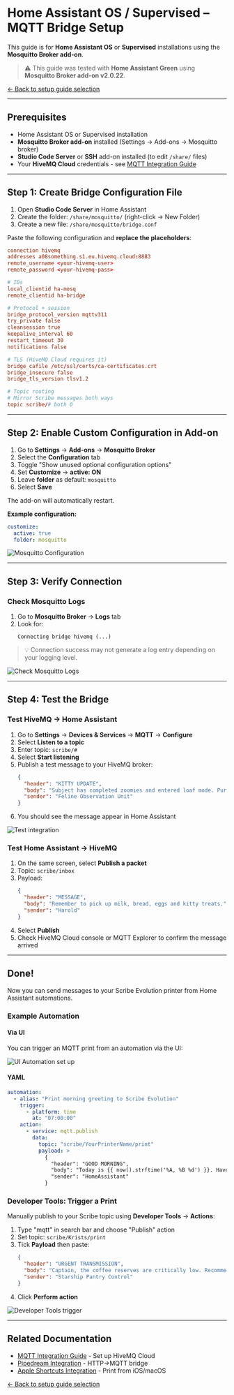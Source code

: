 # Home Assistant OS / Supervised – MQTT Bridge Setup

This guide is for **Home Assistant OS** or **Supervised** installations using the **Mosquitto Broker add-on**.

> ⚠️ This guide was tested with **Home Assistant Green** using **Mosquitto Broker add-on v2.0.22**.

[← Back to setup guide selection](README.md)

---

## Prerequisites

- Home Assistant OS or Supervised installation
- **Mosquitto Broker add-on** installed (Settings → Add-ons → Mosquitto broker)
- **Studio Code Server** or **SSH** add-on installed (to edit `/share/` files)
- Your **HiveMQ Cloud** credentials - see [MQTT Integration Guide](../mqtt-integration.md)

---

## Step 1: Create Bridge Configuration File

1. Open **Studio Code Server** in Home Assistant
2. Create the folder: `/share/mosquitto/` (right-click → New Folder)
3. Create a new file: `/share/mosquitto/bridge.conf`

Paste the following configuration and **replace the placeholders**:

```conf
connection hivemq
addresses a08something.s1.eu.hivemq.cloud:8883
remote_username <your-hivemq-user>
remote_password <your-hivemq-pass>

# IDs
local_clientid ha-mosq
remote_clientid ha-bridge

# Protocol + session
bridge_protocol_version mqttv311
try_private false
cleansession true
keepalive_interval 60
restart_timeout 30
notifications false

# TLS (HiveMQ Cloud requires it)
bridge_cafile /etc/ssl/certs/ca-certificates.crt
bridge_insecure false
bridge_tls_version tlsv1.2

# Topic routing
# Mirror Scribe messages both ways
topic scribe/# both 0
```

---

## Step 2: Enable Custom Configuration in Add-on

1. Go to **Settings** → **Add-ons** → **Mosquitto Broker**
2. Select the **Configuration** tab
3. Toggle "Show unused optional configuration options"
4. Set **Customize** → **active: ON**
5. Leave **folder** as default: `mosquitto`
6. Select **Save**

The add-on will automatically restart.

**Example configuration:**

```yaml
customize:
  active: true
  folder: mosquitto
```

![Mosquitto Configuration](../assets/screenshots/mqtt/mosquitto-bridge/mosquitto-bridge1.png)

---

## Step 3: Verify Connection

### Check Mosquitto Logs

1. Go to **Mosquitto Broker** → **Logs** tab
2. Look for:
   ```
   Connecting bridge hivemq (...)
   ```

> 💡 Connection success may not generate a log entry depending on your logging level.

![Check Mosquitto Logs](../assets/screenshots/mqtt/mosquitto-bridge/mosquitto-bridge2.png)

---

## Step 4: Test the Bridge

### Test HiveMQ → Home Assistant

1. Go to **Settings** → **Devices & Services** → **MQTT** → **Configure**
2. Select **Listen to a topic**
3. Enter topic: `scribe/#`
4. Select **Start listening**
5. Publish a test message to your HiveMQ broker:
   ```json
   {
     "header": "KITTY UPDATE",
     "body": "Subject has completed zoomies and entered loaf mode. Purring intensity: medium-high.",
     "sender": "Feline Observation Unit"
   }
   ```
6. You should see the message appear in Home Assistant

![Test integration](../assets/screenshots/mqtt/mosquitto-bridge/mosquitto-bridge3.png)

### Test Home Assistant → HiveMQ

1. On the same screen, select **Publish a packet**
2. Topic: `scribe/inbox`
3. Payload:
   ```json
   {
     "header": "MESSAGE",
     "body": "Remember to pick up milk, bread, eggs and kitty treats.",
     "sender": "Harold"
   }
   ```
4. Select **Publish**
5. Check HiveMQ Cloud console or MQTT Explorer to confirm the message arrived

---

## Done!

Now you can send messages to your Scribe Evolution printer from Home Assistant automations.

### Example Automation

#### Via UI

You can trigger an MQTT print from an automation via the UI:

![UI Automation set up](../assets/screenshots/mqtt/mosquitto-bridge/mosquitto-bridge5.png)

#### YAML

```yaml
automation:
  - alias: "Print morning greeting to Scribe Evolution"
    trigger:
      - platform: time
        at: "07:00:00"
    action:
      - service: mqtt.publish
        data:
          topic: "scribe/YourPrinterName/print"
          payload: >
            {
              "header": "GOOD MORNING",
              "body": "Today is {{ now().strftime('%A, %B %d') }}. Have a great day!",
              "sender": "HomeAssistant"
            }
```

### Developer Tools: Trigger a Print

Manually publish to your Scribe topic using **Developer Tools** → **Actions**:

1. Type "mqtt" in search bar and choose "Publish" action
2. Set topic: `scribe/Krists/print`
3. Tick **Payload** then paste:
   ```json
   {
     "header": "URGENT TRANSMISSION",
     "body": "Captain, the coffee reserves are critically low. Recommend immediate resupply before morale collapses.",
     "sender": "Starship Pantry Control"
   }
   ```
4. Click **Perform action**

![Developer Tools trigger](../assets/screenshots/mqtt/mosquitto-bridge/mosquitto-bridge4.png)

---

## Related Documentation

- [MQTT Integration Guide](../mqtt-integration.md) - Set up HiveMQ Cloud
- [Pipedream Integration](../pipedream-integration.md) - HTTP→MQTT bridge
- [Apple Shortcuts Integration](../apple-shortcuts.md) - Print from iOS/macOS

[← Back to setup guide selection](README.md)
